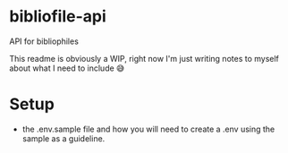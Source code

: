 # bibliofile-api
API for bibliophiles

This readme is obviously a WIP, right now I'm just writing notes to myself about what I need to include 😅

# Setup

- the .env.sample file and how you will need to create a .env using the sample as a guideline. 
